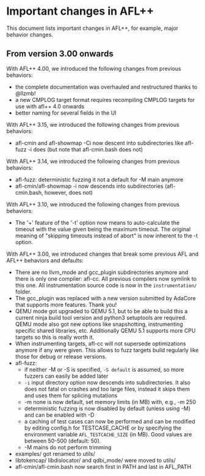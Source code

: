 # Important changes in AFL++

This document lists important changes in AFL++, for example, major behavior
changes.

## From version 3.00 onwards

With AFL++ 4.00, we introduced the following changes from previous behaviors:
  * the complete documentation was overhauled and restructured thanks to @llzmb!
  * a new CMPLOG target format requires recompiling CMPLOG targets for use
    with afl++ 4.0 onwards
  * better naming for several fields in the UI

With AFL++ 3.15, we introduced the following changes from previous behaviors:
  * afl-cmin and afl-showmap -Ci now descent into subdirectories like afl-fuzz
    -i does (but note that afl-cmin.bash does not)

With AFL++ 3.14, we introduced the following changes from previous behaviors:
  * afl-fuzz: deterministic fuzzing it not a default for -M main anymore
  * afl-cmin/afl-showmap -i now descends into subdirectories (afl-cmin.bash,
    however, does not)

With AFL++ 3.10, we introduced the following changes from previous behaviors:
  * The '+' feature of the '-t' option now means to auto-calculate the timeout
    with the value given being the maximum timeout. The original meaning of
    "skipping timeouts instead of abort" is now inherent to the -t option.

With AFL++ 3.00, we introduced changes that break some previous AFL and AFL++
behaviors and defaults:
  * There are no llvm_mode and gcc_plugin subdirectories anymore and there is
    only one compiler: afl-cc. All previous compilers now symlink to this one.
    All instrumentation source code is now in the `instrumentation/` folder.
  * The gcc_plugin was replaced with a new version submitted by AdaCore that
    supports more features. Thank you!
  * QEMU mode got upgraded to QEMU 5.1, but to be able to build this a current
    ninja build tool version and python3 setuptools are required. QEMU mode also
    got new options like snapshotting, instrumenting specific shared libraries,
    etc. Additionally QEMU 5.1 supports more CPU targets so this is really worth
    it.
  * When instrumenting targets, afl-cc will not supersede optimizations anymore
    if any were given. This allows to fuzz targets build regularly like those
    for debug or release versions.
  * afl-fuzz:
    * if neither -M or -S is specified, `-S default` is assumed, so more fuzzers
      can easily be added later
    * `-i` input directory option now descends into subdirectories. It also does
      not fatal on crashes and too large files, instead it skips them and uses
      them for splicing mutations
    * -m none is now default, set memory limits (in MB) with, e.g., -m 250
    * deterministic fuzzing is now disabled by default (unless using -M) and can
      be enabled with -D
    * a caching of test cases can now be performed and can be modified by
      editing config.h for TESTCASE_CACHE or by specifying the environment
      variable `AFL_TESTCACHE_SIZE` (in MB). Good values are between 50-500
      (default: 50).
    * -M mains do not perform trimming
  * examples/ got renamed to utils/
  * libtokencap/ libdislocator/ and qdbi_mode/ were moved to utils/
  * afl-cmin/afl-cmin.bash now search first in PATH and last in AFL_PATH
